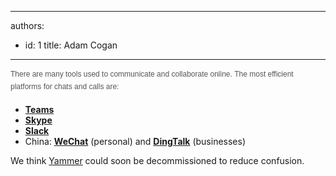 

---
authors:
  - id: 1
    title: Adam Cogan
---




<span class='intro'> <p style="margin-bottom&#58;17px;color&#58;#585651;font-family&#58;verdana, arial, sans-serif;font-size&#58;12px;line-height&#58;19.8px;">​​​There are many tools used to communicate and collaborate online.&#160;<span style="line-height&#58;19.8px;">The&#160;most efficient platforms for chats and calls&#160;are&#58;​​​​</span></p>  </span>

<ul><li><a href="https&#58;//products.office.com/en-ca/microsoft-teams/group-chat-software"><b>Teams</b></a><br></li><li>
      <b><a href="https&#58;//www.skype.com/" target="_blank">Skype</a></b><b></b><br></li><li>
      <b><a href="https&#58;//slack.com/" target="_blank">Slack​</a></b><br></li><li>China&#58;&#160;<b><a href="https&#58;//web.wechat.com/">WeChat</a></b> (personal) and <b><a href="https&#58;//www.dingtalk.com/en">DingTalk</a></b> (businesses)<br></li></ul><div>We think <a href="https&#58;//www.yammer.com/">Yammer​</a>&#160;could soon be decommissioned to reduce confusion.<br></div>


